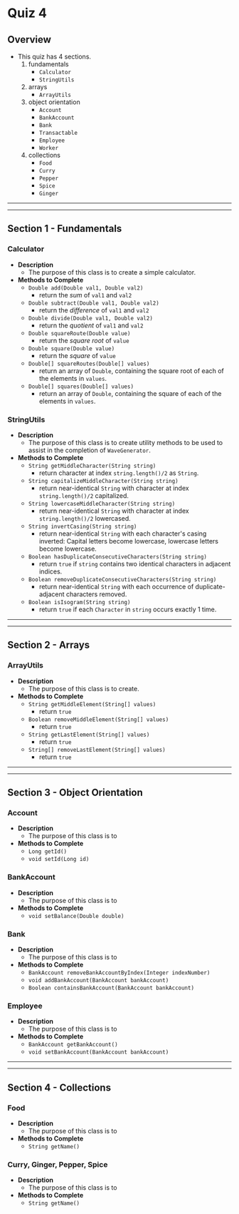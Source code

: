 # Quiz 4

## Overview
* This quiz has 4 sections.
	1. fundamentals
		* `Calculator`
		* `StringUtils`
	2. arrays
		* `ArrayUtils`
	3. object orientation
		* `Account`
		* `BankAccount`
		* `Bank`
		* `Transactable`
		* `Employee`
		* `Worker`
	4. collections
		* `Food`
		* `Curry`
		* `Pepper`
		* `Spice`
		* `Ginger`
















<hr>
<hr>

## Section 1 - Fundamentals

### Calculator
* **Description**
	* The purpose of this class is to create a simple calculator.
* **Methods to Complete**
	* `Double add(Double val1, Double val2)`
		* return the _sum_ of `val1` and `val2`
	* `Double subtract(Double val1, Double val2)`
		* return the _difference_ of `val1` and `val2`
	* `Double divide(Double val1, Double val2)`
		* return the _quotient_ of `val1` and `val2`
	* `Double squareRoute(Double value)`
		* return the _square root_ of `value`
	* `Double square(Double value)`
		* return the _square_ of `value`
	* `Double[] squareRoutes(Double[] values)`
		* return an array of `Double`, containing the square root of each of the elements in `values`.
	* `Double[] squares(Double[] values)`
		* return an array of `Double`, containing the square of each of the elements in `values`.

### StringUtils
* **Description**
	* The purpose of this class is to create utility methods to be used to assist in the completion of `WaveGenerator`.
* **Methods to Complete**
	* `String getMiddleCharacter(String string)`
		* return character at index `string.length()/2` as `String`.
	* `String capitalizeMiddleCharacter(String string)`
		* return near-identical `String` with character at index `string.length()/2` capitalized.
	* `String lowercaseMiddleCharacter(String string)`
		* return near-identical `String` with character at index `string.length()/2` lowercased.
	* `String invertCasing(String string)`
		* return near-identical `String` with each character's casing inverted: Capital letters become lowercase, lowercase letters become lowercase.
	* `Boolean hasDuplicateConsecutiveCharacters(String string)`
		* return `true` if `string` contains two identical characters in adjacent indices.
	* `Boolean removeDuplicateConsecutiveCharacters(String string)`
		* return near-identical `String` with each occurrence of duplicate-adjacent characters removed.
	* `Boolean isIsogram(String string)`
		* return `true` if each `Character` in `string` occurs exactly 1 time.















<hr>
<hr>

## Section 2 - Arrays


### ArrayUtils
* **Description**
	* The purpose of this class is to create.
* **Methods to Complete**
	* `String getMiddleElement(String[] values)`
		* return `true`
	* `Boolean removeMiddleElement(String[] values)`
		* return `true`
	* `String getLastElement(String[] values)`
		* return `true`
	* `String[] removeLastElement(String[] values)`
		* return `true`















<hr>
<hr>

## Section 3 - Object Orientation
### Account
* **Description**
	* The purpose of this class is to 
* **Methods to Complete**
	* `Long getId()`
	* `void setId(Long id)`

	

### BankAccount
* **Description**
	* The purpose of this class is to 
* **Methods to Complete**
	* `void setBalance(Double double)`



### Bank
* **Description**
	* The purpose of this class is to 
* **Methods to Complete**
	* `BankAccount removeBankAccountByIndex(Integer indexNumber)`
	* `void addBankAccount(BankAccount bankAccount)`
	* `Boolean containsBankAccount(BankAccount bankAccount)`



### Employee
* **Description**
	* The purpose of this class is to 
* **Methods to Complete**
	* `BankAccount getBankAccount()`
	* `void setBankAccount(BankAccount bankAccount)`











<hr>
<hr>

## Section 4 - Collections


	
### Food
* **Description**
	* The purpose of this class is to 
* **Methods to Complete**
	* `String getName()`

### Curry, Ginger, Pepper, Spice
* **Description**
	* The purpose of this class is to 
* **Methods to Complete**
	* `String getName()`